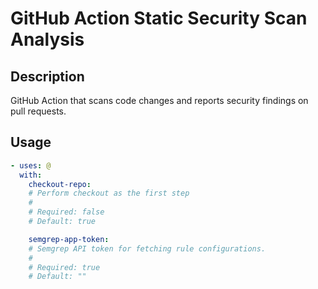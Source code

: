 # GitHub Action Static Security Scan Analysis

<!-- prettier-ignore-start -->
<!-- action-docs-description source="action.yaml" -->
## Description

GitHub Action that scans code changes and reports security findings on pull requests.
<!-- action-docs-description source="action.yaml" -->

<!-- action-docs-usage source="action.yaml" -->
## Usage

```yaml
- uses: @
  with:
    checkout-repo:
    # Perform checkout as the first step
    #
    # Required: false
    # Default: true

    semgrep-app-token:
    # Semgrep API token for fetching rule configurations.
    #
    # Required: true
    # Default: ""
```
<!-- action-docs-usage source="action.yaml" -->

<!-- prettier-ignore-end -->
